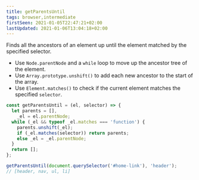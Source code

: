 ```yaml
---
title: getParentsUntil
tags: browser,intermediate
firstSeen: 2021-01-05T22:47:21+02:00
lastUpdated: 2021-01-06T13:04:18+02:00
---
```


Finds all the ancestors of an element up until the element matched by the specified selector.

- Use `Node.parentNode` and a `while` loop to move up the ancestor tree of the element.
- Use `Array.prototype.unshift()` to add each new ancestor to the start of the array.
- Use `Element.matches()` to check if the current element matches the specified `selector`.

```js
const getParentsUntil = (el, selector) => {
  let parents = [],
    _el = el.parentNode;
  while (_el && typeof _el.matches === 'function') {
    parents.unshift(_el);
    if (_el.matches(selector)) return parents;
    else _el = _el.parentNode;
  }
  return [];
};
```

```js
getParentsUntil(document.querySelector('#home-link'), 'header');
// [header, nav, ul, li]
```
